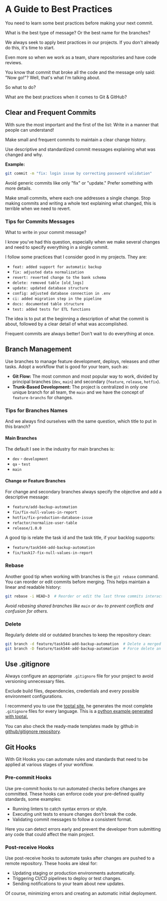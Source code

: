 # A Guide to Best Practices
You need to learn some best practices before making your next commit.

What is the best type of message? Or the best name for the branches?

We always seek to apply best practices in our projects. If you don't already do this, it's time to start.

Even more so when we work as a team, share repositories and have code reviews.

You know that commit that broke all the code and the message only said: "Now go!"? Well, that's what I'm talking about.

So what to do?

What are the best practices when it comes to Git & GitHub?

## Clear and Frequent Commits

With sure the most important and the first of the list: Write in a manner that people can understand!

Make small and frequent commits to maintain a clear change history.

Use descriptive and standardized commit messages explaining what was changed and why.

**Example:** 
```bash
git commit -m "fix: login issue by correcting password validation"
```

Avoid generic commits like only "fix" or "update." Prefer something with more details.

Make small commits, where each one addresses a single change. Stop making commits and writing a whole text explaining what changed, this is terrible when we need to revert.

### Tips for Commits Messages
What to write in your commit message?

I know you've had this question, especially when we make several changes and need to specify everything in a single commit.

I follow some practices that I consider good in my projects. They are:
- `feat: added support for automatic backup`
- `fix: adjusted data normalization`
- `revert: reverted change to the bank schema`
- `delete: removed table [old_logs]`
- `update: updated database structure`
- `config: adjusted database connection in .env`
- `ci: added migration step in the pipeline`
- `docs: documented table structure`
- `test: added tests for ETL functions`

The idea is to put at the beginning a description of what the commit is about, followed by a clear detail of what was accomplished.

Frequent commits are always better! Don't wait to do everything at once.

## Branch Management
Use branches to manage feature development, deploys, releases and other tasks. Adopt a workflow that is good for your team, such as:
- **Git Flow:** The most common and most popular way to work, divided by principal branches (`dev`, `main`) and secondary (`feature`, `release`, `hotfix`).
- **Trunk-Based Development:** The project is centralized in only one unique branch for all team, the `main` and we have the concept of `feature-branchs` for changes.

### Tips for Branches Names
And we always find ourselves with the same question, which title to put in this branch?

#### Main Branches
The default I see in the industry for main branches is:
- `dev` - `development`
- `qa` - `test`
- `main`

#### Change or Feature Branches
For change and secondary branches always specify the objective and add a descriptive message:
- `feature/add-backup-automation`
- `fix/fix-null-values-in-report`
- `hotfix/fix-production-database-issue`
- `refactor/normalize-user-table`
- `release/1.0.0`

A good tip is relate the task id and the task title, if your backlog supports:
- `feature/task544-add-backup-automation`
- `fix/task17-fix-null-values-in-report`

### Rebase
Another good tip when working with branches is the `git rebase` command. You can reorder or edit commits before merging. This helps maintain a linear and readable history:
```bash
git rebase -i HEAD~3  # Reorder or edit the last three commits interactively
```

*Avoid rebasing shared branches like `main` or `dev` to prevent conflicts and confusion for others.*

### Delete
Regularly delete old or outdated branches to keep the repository clean:

```bash
git branch -d feature/task544-add-backup-automation  # Delete a merged branch
git branch -D feature/task544-add-backup-automation  # Force delete an unmerged branch
```

## Use .gitignore
Always configure an appropriate `.gitignore` file for your project to avoid versioning unnecessary files.

Exclude build files, dependencies, credentials and every possible environment configurations.

I recommend you to use the [toptal site](https://www.toptal.com/developers/gitignore), he generates the most complete `.gitignore` files for every language. This is a [python example generated with toptal.](https://www.toptal.com/developers/gitignore/api/python)

You can also check the ready-made templates made by github in [github/gitignore repository](https://github.com/github/gitignore).

## Git Hooks
With Git Hooks you can automate rules and standards that need to be applied at various stages of your workflow. 

### Pre-commit Hooks
Use pre-commit hooks to run automated checks before changes are committed. These hooks can enforce code your pre-defined quality standards, some examples:
- Running linters to catch syntax errors or style.
- Executing unit tests to ensure changes don’t break the code.
- Validating commit messages to follow a consistent format.

Here you can detect errors early and prevent the developer from submitting any code that could affect the main project.

### Post-receive Hooks
Use post-receive hooks to automate tasks after changes are pushed to a remote repository. These hooks are ideal for:
- Updating staging or production environments automatically.
- Triggering CI/CD pipelines to deploy or test changes.
- Sending notifications to your team about new updates.

Of course, minimizing errors and creating an automatic initial deployment.